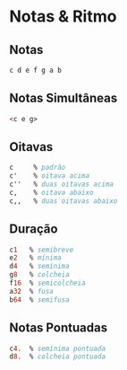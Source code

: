 # Notas & Ritmo

## Notas

```lilypond
c d e f g a b
```

## Notas Simultâneas

```lilypond
<c e g>
```

## Oitavas

```lilypond
c     % padrão
c'    % oitava acima
c''   % duas oitavas acima
c,    % oitava abaixo
c,,   % duas oitavas abaixo
```

## Duração

```lilypond
c1   % semibreve
e2   % mínima
d4   % semínima
g8   % colcheia
f16  % semicolcheia
a32  % fusa
b64  % semifusa
```

## Notas Pontuadas

```lilypond
c4.  % semínima pontuada
d8.  % colcheia pontuada
```